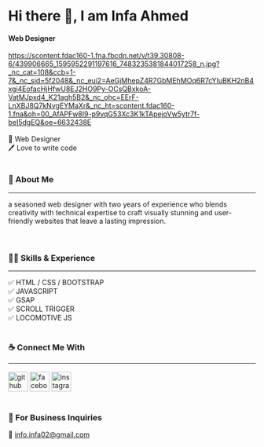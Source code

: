 # Hi there 👋, I am Infa Ahmed
#### Web Designer <br>
https://scontent.fdac160-1.fna.fbcdn.net/v/t39.30808-6/439906665_1595952291197616_7483235381844017258_n.jpg?_nc_cat=108&ccb=1-7&_nc_sid=5f2048&_nc_eui2=AeGjMhepZ4R7GbMEhMOq6R7cYIuBKH2nB4xgi4EofacHjHfwU8EJ2HO9Py-OCsQBxkoA-VatMJpxd4_K21agh5B2&_nc_ohc=EErF-LnXBJ8Q7kNvgEYMaXr&_nc_ht=scontent.fdac160-1.fna&oh=00_AfAPFw8I9-p9vqG53Xc3K1kTApejoVw5ytr7f-beI5dgEQ&oe=6632438E <br> <br>
👑 Web Designer <br>
🖊️ Love to write code
<br> <br>
### 🚀 About Me 
<hr>
a seasoned web designer with two years of experience who blends creativity with technical expertise to craft visually stunning and user-friendly websites that leave a lasting impression.
<br> <br> <br>

### 👨‍💻 Skills & Experience 
<hr>
✅ HTML / CSS / BOOTSTRAP <br> 
✅ JAVASCRIPT <br> 
✅ GSAP <br> 
✅ SCROLL TRIGGER  <br>
✅ LOCOMOTIVE JS <br> <br> 

### ☕ Connect Me With <hr>
[<img src='https://cdn.jsdelivr.net/npm/simple-icons@3.0.1/icons/github.svg' alt='github' height='40'>](https://github.com/https://github.com/ahmedinfa)  [<img src='https://cdn.jsdelivr.net/npm/simple-icons@3.0.1/icons/facebook.svg' alt='facebook' height='40'>](https://www.facebook.com/https://www.facebook.com/infaahmeddeepo/)  [<img src='https://cdn.jsdelivr.net/npm/simple-icons@3.0.1/icons/instagram.svg' alt='instagram' height='40'>](https://www.instagram.com/https://www.instagram.com/infa_1602//)  
<br>
### 📧  For Business Inquiries 
💁 <a href="mailto:info.infa02@gmail.com">info.infa02@gmail.com</a>
